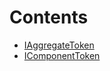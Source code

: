 

# Contents
- [IAggregateToken](IAggregateToken.sol/interface.IAggregateToken.md)
- [IComponentToken](IComponentToken.sol/interface.IComponentToken.md)
